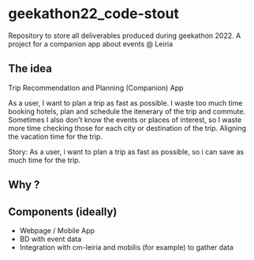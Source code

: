 # geekathon22_code-stout
Repository to store all deliverables produced during geekathon 2022.
A project for a companion app about events @ Leiria

## The idea

Trip Recommendation and Planning (Companion) App

As a user, I want to plan a trip as fast as possible. I waste too much time booking hotels, plan and schedule the itenerary of the trip and commute. Sometimes I also don't know the events or places of interest, so I waste more time checking those for each city or destination of the trip. Aligning the vacation time for the trip.

Story: As a user, i want to plan a trip as fast as possible, so i can save as much time for the trip.

## Why ? 

## Components (ideally)
 - Webpage / Mobile App
 - BD with event data
 - Integration with cm-leiria and mobilis (for example) to gather data